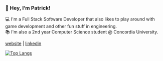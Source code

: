 ### 👋 Hey, I’m Patrick! 

💻 I'm a Full Stack Software Developer that also likes to play around with game development and other fun stuff in engineering.
<br/>📚 I'm also a 2nd year Computer Science student @ Concordia University.

[website](http://patrickdeniso.me/) | [linkedin](https://www.linkedin.com/in/patrick-deniso/)

[![Top Langs](https://github-readme-stats.vercel.app/api/top-langs/?username=thebigpaff&theme=radical)](https://github.com/anuraghazra/github-readme-stats)
